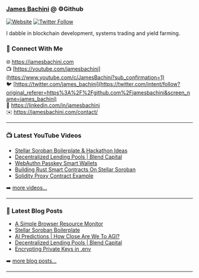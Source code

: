 ### [James Bachini][website] @ ⚙️Github

[![Website](https://img.shields.io/website?label=jamesbachini.com&style=for-the-badge&url=https%3A%2F%2Fjamesbachini.com)](https://jamesbachini.com)
[![Twitter Follow](https://img.shields.io/twitter/follow/james_bachini?color=1DA1F2&logo=twitter&style=for-the-badge)](https://twitter.com/intent/follow?original_referer=https%3A%2F%2Fgithub.com%2Fjamesbachini&screen_name=jamesbachini)

I dabble in blockchain development, systems trading and yield farming.

### 👋 Connect With Me

🌐 https://jamesbachini.com
<br />
📺 [https://youtube.com/jamesbachini](https://www.youtube.com/c/JamesBachini?sub_confirmation=1)
<br />
🐦 [https://twitter.com/james_bachini](https://twitter.com/intent/follow?original_referer=https%3A%2F%2Fgithub.com%2Fjamesbachini&screen_name=james_bachini)
<br />
👔 https://linkedin.com/in/jamesbachini
<br />
✉️ https://jamesbachini.com/contact/

---

### 📺 Latest YouTube Videos

<!-- YOUTUBE:START -->
- [Stellar Soroban Boilerplate &amp; Hackathon Ideas](https://www.youtube.com/watch?v=57NzyuG3oEc)
- [Decentralized Lending Pools | Blend Capital](https://www.youtube.com/watch?v=chy2GdyKUzM)
- [WebAuthn Passkey Smart Wallets](https://www.youtube.com/watch?v=QGUh6CjcNcA)
- [Building Rust Smart Contracts On Stellar Soroban](https://www.youtube.com/watch?v=BxxRlYkhwPs)
- [Solidity Proxy Contract Example](https://www.youtube.com/watch?v=m6V6HqEuYLQ)
<!-- YOUTUBE:END -->

➡️ [more videos...](https://youtube.com/jamesbachini)

---

### 📝 Latest Blog Posts

<!-- BLOG-POST-LIST:START -->
- [A Simple Browser Resource Monitor](https://jamesbachini.com/browser-resource-monitor/)
- [Stellar Soroban Boilerplate](https://jamesbachini.com/stellar-soroban-boilerplate/)
- [AI Predictions | How Close Are We To AGI?](https://jamesbachini.com/ai-predictions-how-close-are-we-to-agi/)
- [Decentralized Lending Pools | Blend Capital](https://jamesbachini.com/blend-capital/)
- [Encrypting Private Keys in .env](https://jamesbachini.com/encrypting-private-keys-in-env/)
<!-- BLOG-POST-LIST:END -->

➡️ [more blog posts...](https://jamesbachini.com)

---

[website]: https://jamesbachini.com
[twitter]: https://twitter.com/james_bachini
[youtube]: https://youtube.com/jamesbachini
[linkedin]: https://linkedin.com/in/jamesbachini
